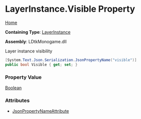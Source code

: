 # LayerInstance\.Visible Property

[Home](../../../README.md)

**Containing Type**: [LayerInstance](../README.md)

**Assembly**: LDtkMonogame\.dll

  
 Layer instance visibility 

```csharp
[System.Text.Json.Serialization.JsonPropertyName("visible")]
public bool Visible { get; set; }
```

### Property Value

[Boolean](https://docs.microsoft.com/en-us/dotnet/api/system.boolean)

### Attributes

* [JsonPropertyNameAttribute](https://docs.microsoft.com/en-us/dotnet/api/system.text.json.serialization.jsonpropertynameattribute)


